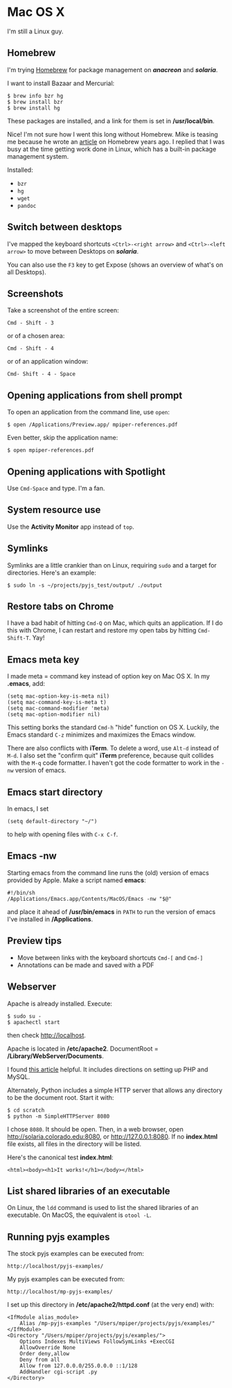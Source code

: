# Mac OS X

I'm still a Linux guy.

## Homebrew

I'm trying [Homebrew](http://brew.sh/) for package management
on ***anacreon*** and ***solaria***.

I want to install Bazaar and Mercurial:

	$ brew info bzr hg
	$ brew install bzr
	$ brew install hg

These packages are installed,
and a link for them is set in **/usr/local/bin**.

Nice!  I'm not sure how I went this long without Homebrew.  Mike is
teasing me because he wrote an
[article](http://michaelgalloy.com/2010/01/04/homebrew.html) on
Homebrew years ago.  I replied that I was busy at the time getting
work done in Linux, which has a built-in package management system.

Installed:

* `bzr`
* `hg`
* `wget`
* `pandoc`

## Switch between desktops

I've mapped the keyboard shortcuts `<Ctrl>-<right arrow>` and
`<Ctrl>-<left arrow>` to move between Desktops on ***solaria***.

You can also use the `F3` key to get Expose (shows an overview of
what's on all Desktops).

## Screenshots

Take a screenshot of the entire screen:

	Cmd - Shift - 3

or of a chosen area:

	Cmd - Shift - 4

or of an application window:

	Cmd- Shift - 4 - Space

## Opening applications from shell prompt

To open an application from the command line, use `open`:

	$ open /Applications/Preview.app/ mpiper-references.pdf

Even better, skip the application name:

	$ open mpiper-references.pdf

## Opening applications with Spotlight

Use `Cmd-Space` and type. I'm a fan.

## System resource use

Use the **Activity Monitor** app instead of `top`.

## Symlinks

Symlinks are a little crankier than on Linux, requiring `sudo` and a
target for directories. Here's an example:

	$ sudo ln -s ~/projects/pyjs_test/output/ ./output

## Restore tabs on Chrome

I have a bad habit of hitting `Cmd-Q` on Mac, which quits an
application. If I do this with Chrome, I can restart and restore my
open tabs by hitting `Cmd-Shift-T`. Yay!

## Emacs meta key

I made meta = command key instead of option key on Mac OS X. In my
**.emacs**, add:

	(setq mac-option-key-is-meta nil)
	(setq mac-command-key-is-meta t)
	(setq mac-command-modifier 'meta)
	(setq mac-option-modifier nil)

This setting borks the standard `Cmd-h` "hide" function on OS X.
Luckily, the Emacs standard `C-z` minimizes and maximizes the Emacs
window.

There are also conflicts with **iTerm**.
To delete a word, use `Alt-d` instead of `M-d`.
I also set the "confirm quit" **iTerm** preference,
because quit collides with the `M-q` code formatter.
I haven't got the code formatter to work in the `-nw` version of emacs.

## Emacs start directory

In emacs, I set

	(setq default-directory "~/")

to help with opening files with `C-x C-f`.

## Emacs -nw

Starting emacs from the command line runs the (old) version of emacs
provided by Apple.
Make a script named **emacs**:

	#!/bin/sh
	/Applications/Emacs.app/Contents/MacOS/Emacs -nw "$@"

and place it ahead of **/usr/bin/emacs** in `PATH` to run the
version of emacs I've installed in **/Applications**.

## Preview tips

* Move between links with the keyboard shortcuts `Cmd-[` and `Cmd-]`
* Annotations can be made and saved with a PDF

## Webserver

Apache is already installed. Execute:

	$ sudo su -
	$ apachectl start

then check [http://localhost](http://localhost).

Apache is located in **/etc/apache2**. 
DocumentRoot = **/Library/WebServer/Documents**.

I found [this article](http://jason.pureconcepts.net/2012/10/install-apache-php-mysql-mac-os-x/) helpful.
It includes directions on setting up PHP and MySQL.

Alternately,
Python includes a simple HTTP server
that allows any directory to be the document root.
Start it with:

    $ cd scratch
    $ python -m SimpleHTTPServer 8080
	
I chose `8080`. It should be open.
Then, in a web browser, open http://solaria.colorado.edu:8080,
or http://127.0.0.1:8080.
If no **index.html** file exists,
all files in the directory will be listed.

Here's the canonical test **index.html**:

    <html><body><h1>It works!</h1></body></html>


## List shared libraries of an executable

On Linux,
the `ldd` command is used to list the shared libraries of an executable.
On MacOS,
the equivalent is `otool -L`.


## Running pyjs examples

The stock pyjs examples can be executed from:

	http://localhost/pyjs-examples/

My pyjs examples can be executed from:

	http://localhost/mp-pyjs-examples/

I set up this directory in **/etc/apache2/httpd.conf** (at the very end) with:

	<IfModule alias_module>
		Alias /mp-pyjs-examples "/Users/mpiper/projects/pyjs/examples/"
	</IfModule>
	<Directory "/Users/mpiper/projects/pyjs/examples/">
		Options Indexes MultiViews FollowSymLinks +ExecCGI
		AllowOverride None
		Order deny,allow
		Deny from all
		Allow from 127.0.0.0/255.0.0.0 ::1/128
		AddHandler cgi-script .py
	</Directory>


